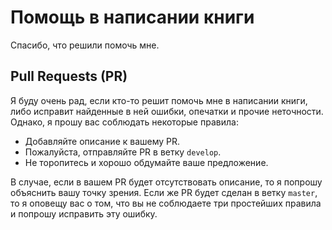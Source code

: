 # Помощь в написании книги

Спасибо, что решили помочь мне.

## Pull Requests (PR)

Я буду очень рад, если кто-то решит помочь мне в написании книги, либо исправит найденные в ней ошибки, опечатки и прочие неточности. Однако, я прошу вас соблюдать некоторые правила:

  * Добавляйте описание к вашему PR.
  * Пожалуйста, отправляйте PR в ветку `develop`.
  * Не торопитесь и хорошо обдумайте ваше предложение.

В случае, если в вашем PR будет отсутствовать описание, то я попрошу объяснить вашу точку зрения. Если же PR будет сделан в ветку `master`, то я оповещу вас о том, что вы не соблюдаете три простейших правила и попрошу исправить эту ошибку.
